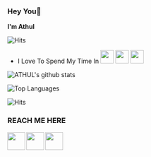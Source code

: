 ### Hey You👋

<b> I'm Athul </b>


![Hits](https://hits.seeyoufarm.com/api/count/incr/badge.svg?url=https%3A%2F%2Fgithub.com%2FAid-3n)
- I Love To Spend My Time In <img  src="https://cdn.jsdelivr.net/npm/simple-icons@3.5.0/icons/telegram.svg" width="30px" />   <img src ="https://cdn.jsdelivr.net/npm/simple-icons@3.5.0/icons/github.svg" width="30px" />   <img src="https://cdn.jsdelivr.net/npm/simple-icons@3.5.0/icons/heroku.svg" width="30px" />


![ATHUL's github stats](https://github-readme-stats.vercel.app/api?username=athul1706&show_icons=true&title_color=cc3300&icon_color=000000&text_color=003366&bg_color=fafafa)

![Top Languages](https://github-readme-stats.vercel.app/api/top-langs/?username=aid-3n&layout=compact&theme=dark)


![Hits](https://hits.seeyoufarm.com/api/count/incr/badge.svg?url=https%3A%2F%2Fgithub.com%2FAid-3n)


### REACH ME HERE

[<img align="left" src="https://cdn.jsdelivr.net/npm/simple-icons@3.5.0/icons/telegram.svg" width="40px" />](https://tx.me/Pubgplayer1)
[<img align="left" src ="https://cdn.jsdelivr.net/npm/simple-icons@3.5.0/icons/gmail.svg" width="40px" />](mailto:athulrajm122@gmail.com)
[<img align="left" src ="https://cdn.jsdelivr.net/npm/simple-icons@3.5.0/icons/instagram.svg" width="40px" />](https://www.instagram.com/at.h.ul._/)
